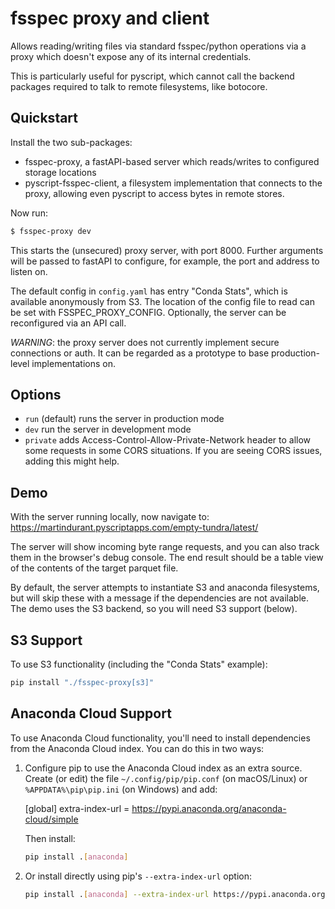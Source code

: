 fsspec proxy and client
=======================

Allows reading/writing files via standard fsspec/python operations via a
proxy which doesn't expose any of its internal credentials. 

This is particularly useful for pyscript, which cannot call the backend
packages required to talk to remote filesystems, like botocore.

Quickstart
----------

Install the two sub-packages:
- fsspec-proxy, a fastAPI-based server which reads/writes to configured storage
  locations
- pyscript-fsspec-client, a filesystem implementation that connects to the proxy, 
  allowing even pyscript to access bytes in remote stores.

Now run:
```bash
$ fsspec-proxy dev
```
This starts the (unsecured) proxy server, with port 8000. Further arguments
will be passed to fastAPI to configure, for example, the port and address
to listen on.

The default config in `config.yaml` has entry "Conda Stats", 
which is available anonymously from S3. The location of the config
file to read can be set with FSSPEC_PROXY_CONFIG. Optionally, the
server can be reconfigured via an API call.

*WARNING*: the proxy server does not currently implement secure connections
or auth. It can be regarded as a prototype to base production-level 
implementations on.

Options
-------

- `run` (default) runs the server in production mode
- `dev` run the server in development mode
- `private` adds Access-Control-Allow-Private-Network header to allow some
 requests in some CORS situations. If you are seeing CORS issues, adding
 this might help.

Demo
----

With the server running locally, 
now navigate to: https://martindurant.pyscriptapps.com/empty-tundra/latest/

The server will show incoming byte range requests, and you can also track them
in the browser's debug console. The end result should be a table view of the
contents of the target parquet file. 

By default, the server attempts to instantiate S3 and anaconda filesystems,
but will skip these with a message if the dependencies are not available. The
demo uses the S3 backend, so you will need S3 support (below). 

S3 Support
----------

To use S3 functionality (including the "Conda Stats" example):

```bash
pip install "./fsspec-proxy[s3]"
```

Anaconda Cloud Support
----------------------

To use Anaconda Cloud functionality, you'll need to install dependencies from
the Anaconda Cloud index. You can do this in two ways:

1. Configure pip to use the Anaconda Cloud index as an extra source. Create (or
   edit) the file `~/.config/pip/pip.conf` (on macOS/Linux) or
   `%APPDATA%\pip\pip.ini` (on Windows) and add:

    [global]
    extra-index-url = https://pypi.anaconda.org/anaconda-cloud/simple

   Then install:

   ```bash
   pip install .[anaconda]
   ```

2. Or install directly using pip's `--extra-index-url` option:

   ```bash
   pip install .[anaconda] --extra-index-url https://pypi.anaconda.org/anaconda-cloud/simple
   ```
